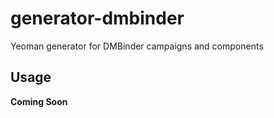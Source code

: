 # generator-dmbinder
Yeoman generator for DMBinder campaigns and components

## Usage
**Coming Soon**
